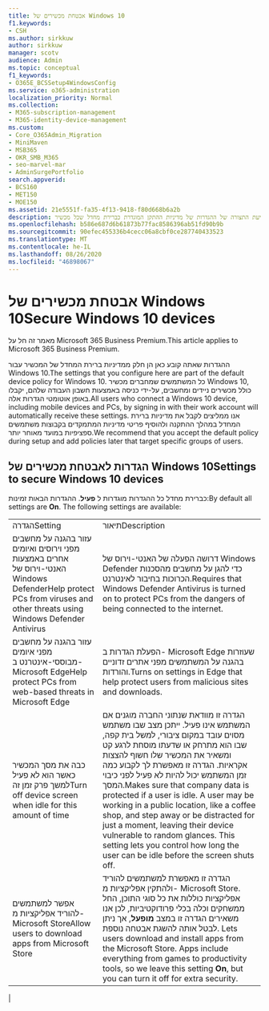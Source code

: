 ```yaml
---
title: אבטחת מכשירים של Windows 10
f1.keywords:
- CSH
ms.author: sirkkuw
author: sirkkuw
manager: scotv
audience: Admin
ms.topic: conceptual
f1_keywords:
- O365E_BCSSetup4WindowsConfig
ms.service: o365-administration
localization_priority: Normal
ms.collection:
- M365-subscription-management
- M365-identity-device-management
ms.custom:
- Core_O365Admin_Migration
- MiniMaven
- MSB365
- OKR_SMB_M365
- seo-marvel-mar
- AdminSurgePortfolio
search.appverid:
- BCS160
- MET150
- MOE150
ms.assetid: 21e5551f-fa35-4f13-9418-f80d668b6a2b
description: למד אודות קביעת התצורה של ההגדרות של מדיניות ההתקן המוגדרת כברירת מחדל שכל מכשיר Windows 10 יקבל בעת כניסה לחשבון בעבודה או בבית הספר.
ms.openlocfilehash: b586e687d6b61873b77fac8586396ab51fd90b9b
ms.sourcegitcommit: 90efec455336b4cecc06a8cbf0ce287740433523
ms.translationtype: MT
ms.contentlocale: he-IL
ms.lasthandoff: 08/26/2020
ms.locfileid: "46898067"
---
```

# <a name="secure-windows-10-devices"></a><span data-ttu-id="90995-103">אבטחת מכשירים של Windows 10</span><span class="sxs-lookup"><span data-stu-id="90995-103">Secure Windows 10 devices</span></span>

<span data-ttu-id="90995-104">מאמר זה חל על Microsoft 365 Business Premium.</span><span class="sxs-lookup"><span data-stu-id="90995-104">This article applies to Microsoft 365 Business Premium.</span></span>

<span data-ttu-id="90995-105">ההגדרות שאתה קובע כאן הן חלק ממדיניות ברירת המחדל של המכשיר עבור Windows 10.</span><span class="sxs-lookup"><span data-stu-id="90995-105">The settings that you configure here are part of the default device policy for Windows 10.</span></span> <span data-ttu-id="90995-106">כל המשתמשים שמחברים מכשיר Windows 10, כולל מכשירים ניידים ומחשבים, על-ידי כניסה באמצעות חשבון העבודה שלהם, יקבלו באופן אוטומטי הגדרות אלה.</span><span class="sxs-lookup"><span data-stu-id="90995-106">All users who connect a Windows 10 device, including mobile devices and PCs, by signing in with their work account will automatically receive these settings.</span></span> <span data-ttu-id="90995-107">אנו ממליצים לקבל את מדיניות ברירת המחדל במהלך ההתקנה ולהוסיף פריטי מדיניות המתמקדים בקבוצות משתמשים ספציפיות במועד מאוחר יותר.</span><span class="sxs-lookup"><span data-stu-id="90995-107">We recommend that you accept the default policy during setup and add policies later that target specific groups of users.</span></span>
  
## <a name="settings-to-secure-windows-10-devices"></a><span data-ttu-id="90995-108">הגדרות לאבטחת מכשירים של Windows 10</span><span class="sxs-lookup"><span data-stu-id="90995-108">Settings to secure Windows 10 devices</span></span>

<span data-ttu-id="90995-p102">כברירת מחדל כל ההגדרות מוגדרות ל **פעיל**. ההגדרות הבאות זמינות:</span><span class="sxs-lookup"><span data-stu-id="90995-p102">By default all settings are **On**. The following settings are available:</span></span>
  
|||
|:-----|:-----|
|<span data-ttu-id="90995-111">הגדרה</span><span class="sxs-lookup"><span data-stu-id="90995-111">Setting</span></span>  <br/> |<span data-ttu-id="90995-112">תיאור</span><span class="sxs-lookup"><span data-stu-id="90995-112">Description</span></span>  <br/> |
|<span data-ttu-id="90995-113">עזור בהגנה על מחשבים מפני וירוסים ואיומים אחרים באמצעות האנטי-וירוס של Windows Defender</span><span class="sxs-lookup"><span data-stu-id="90995-113">Help protect PCs from viruses and other threats using Windows Defender Antivirus</span></span>  <br/> |<span data-ttu-id="90995-114">דרושה הפעלה של האנטי-וירוס של Windows Defender כדי להגן על מחשבים מהסכנות הכרוכות בחיבור לאינטרנט.</span><span class="sxs-lookup"><span data-stu-id="90995-114">Requires that Windows Defender Antivirus is turned on to protect PCs from the dangers of being connected to the internet.</span></span>  <br/> |
|<span data-ttu-id="90995-115">עזור בהגנה על מחשבים מפני איומים מבוססי-אינטרנט ב- Microsoft Edge</span><span class="sxs-lookup"><span data-stu-id="90995-115">Help protect PCs from web-based threats in Microsoft Edge</span></span>  <br/> |<span data-ttu-id="90995-116">הפעלת הגדרות ב- Microsoft Edge שעוזרות בהגנה על המשתמשים מפני אתרים זדוניים והורדות.</span><span class="sxs-lookup"><span data-stu-id="90995-116">Turns on settings in Edge that help protect users from malicious sites and downloads.</span></span>  <br/> |
|<span data-ttu-id="90995-117">כבה את מסך המכשיר כאשר הוא לא פעיל למשך פרק זמן זה</span><span class="sxs-lookup"><span data-stu-id="90995-117">Turn off device screen when idle for this amount of time</span></span>  <br/> |<span data-ttu-id="90995-p103">הגדרה זו מוודאת שנתוני החברה מוגנים אם המשתמש אינו פעיל. ייתכן מצב שבו משתמש מסוים עובד במקום ציבורי, למשל בית קפה, שבו הוא מתרחק או שדעתו מוסחת לרגע קט ומשאיר את המכשיר שלו חשוף להצצות אקראיות. הגדרה זו מאפשרת לך לקבוע כמה זמן המשתמש יכול להיות לא פעיל לפני כיבוי המסך.</span><span class="sxs-lookup"><span data-stu-id="90995-p103">Makes sure that company data is protected if a user is idle. A user may be working in a public location, like a coffee shop, and step away or be distracted for just a moment, leaving their device vulnerable to random glances. This setting lets you control how long the user can be idle before the screen shuts off.</span></span>  <br/> |
|<span data-ttu-id="90995-121">אפשר למשתמשים להוריד אפליקציות מ- Microsoft Store</span><span class="sxs-lookup"><span data-stu-id="90995-121">Allow users to download apps from Microsoft Store</span></span>  <br/> |<span data-ttu-id="90995-p104">הגדרה זו מאפשרת למשתמשים להוריד ולהתקין אפליקציות מ- Microsoft Store. אפליקציות כוללות את כל סוגי התוכן, החל ממשחקים וכלה בכלי פרודוקטיביות, לכן אנו משאירים הגדרה זו במצב **מופעל**, אך ניתן לבטל אותה להשגת אבטחה נוספת.  </span><span class="sxs-lookup"><span data-stu-id="90995-p104">Lets users download and install apps from the Microsoft Store. Apps include everything from games to productivity tools, so we leave this setting **On**, but you can turn it off for extra security.  </span></span><br/> |
|